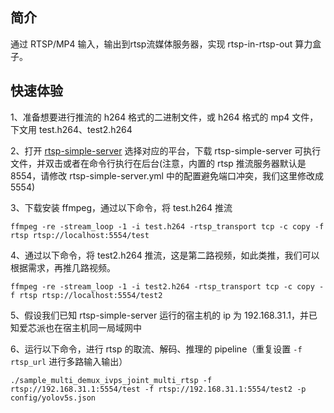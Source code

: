 ## 简介
  通过 RTSP/MP4 输入，输出到rtsp流媒体服务器，实现 rtsp-in-rtsp-out 算力盒子。


## 快速体验
1、准备想要进行推流的 h264 格式的二进制文件，或 h264 格式的 mp4 文件，下文用 test.h264、test2.h264

2、打开 [rtsp-simple-server](https://github.com/aler9/rtsp-simple-server/releases/tag/v0.21.0) 选择对应的平台，下载 rtsp-simple-server 可执行文件，并双击或者在命令行执行在后台(注意，内置的 rtsp 推流服务器默认是 8554，请修改 rtsp-simple-server.yml 中的配置避免端口冲突，我们这里修改成 5554)

3、下载安装 ffmpeg，通过以下命令，将 test.h264 推流
```
ffmpeg -re -stream_loop -1 -i test.h264 -rtsp_transport tcp -c copy -f rtsp rtsp://localhost:5554/test
```

4、通过以下命令，将 test2.h264 推流，这是第二路视频，如此类推，我们可以根据需求，再推几路视频。
```
ffmpeg -re -stream_loop -1 -i test2.h264 -rtsp_transport tcp -c copy -f rtsp rtsp://localhost:5554/test2
```

5、假设我们已知 rtsp-simple-server 运行的宿主机的 ip 为 192.168.31.1，并已知爱芯派也在宿主机同一局域网中

6、运行以下命令，进行 rtsp 的取流、解码、推理的 pipeline（重复设置 ```-f rtsp_url``` 进行多路输入输出）
```
./sample_multi_demux_ivps_joint_multi_rtsp -f rtsp://192.168.31.1:5554/test -f rtsp://192.168.31.1:5554/test2 -p config/yolov5s.json
```
